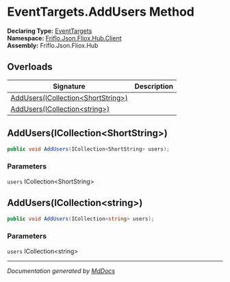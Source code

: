 ﻿<!--  
  <auto-generated>   
    The contents of this file were generated by a tool.  
    Changes to this file may be list if the file is regenerated  
  </auto-generated>   
-->

# EventTargets.AddUsers Method

**Declaring Type:** [EventTargets](../index.md)  
**Namespace:** [Friflo.Json.Fliox.Hub.Client](../../index.md)  
**Assembly:** Friflo.Json.Fliox.Hub

## Overloads

| Signature                                                               | Description |
| ----------------------------------------------------------------------- | ----------- |
| [AddUsers(ICollection\<ShortString\>)](#addusersicollectionshortstring) |             |
| [AddUsers(ICollection\<string\>)](#addusersicollectionstring)           |             |

## AddUsers(ICollection\<ShortString\>)

```csharp
public void AddUsers(ICollection<ShortString> users);
```

### Parameters

`users`  ICollection\<ShortString\>

## AddUsers(ICollection\<string\>)

```csharp
public void AddUsers(ICollection<string> users);
```

### Parameters

`users`  ICollection\<string\>

___

*Documentation generated by [MdDocs](https://github.com/ap0llo/mddocs)*
